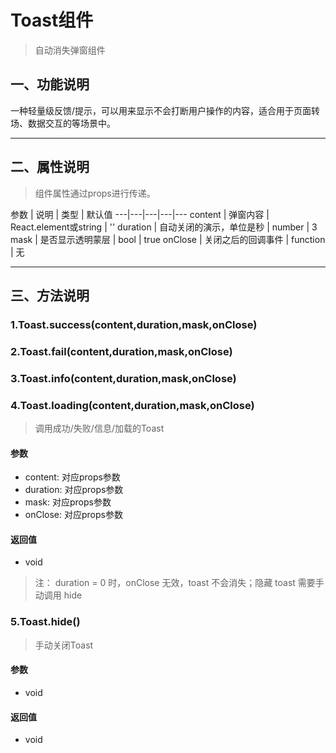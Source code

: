 # Toast组件
> 自动消失弹窗组件
## 一、功能说明
一种轻量级反馈/提示，可以用来显示不会打断用户操作的内容，适合用于页面转场、数据交互的等场景中。


---

## 二、属性说明
> 组件属性通过props进行传递。

参数 | 说明 | 类型 | 默认值
---|---|---|---|---
content | 弹窗内容	 | React.element或string | ''
duration | 自动关闭的演示，单位是秒 | number | 3
mask | 是否显示透明蒙层 | bool | true
onClose | 关闭之后的回调事件 | function | 无


---

## 三、方法说明

### 1.Toast.success(content,duration,mask,onClose)
### 2.Toast.fail(content,duration,mask,onClose)
### 3.Toast.info(content,duration,mask,onClose)
### 4.Toast.loading(content,duration,mask,onClose)
> 调用成功/失败/信息/加载的Toast

#### 参数
- content: 对应props参数
- duration: 对应props参数
- mask: 对应props参数
- onClose: 对应props参数 

#### 返回值
- void


> 注： duration = 0 时，onClose 无效，toast 不会消失；隐藏 toast 需要手动调用 hide

### 5.Toast.hide()
> 手动关闭Toast

#### 参数
- void

#### 返回值
- void

